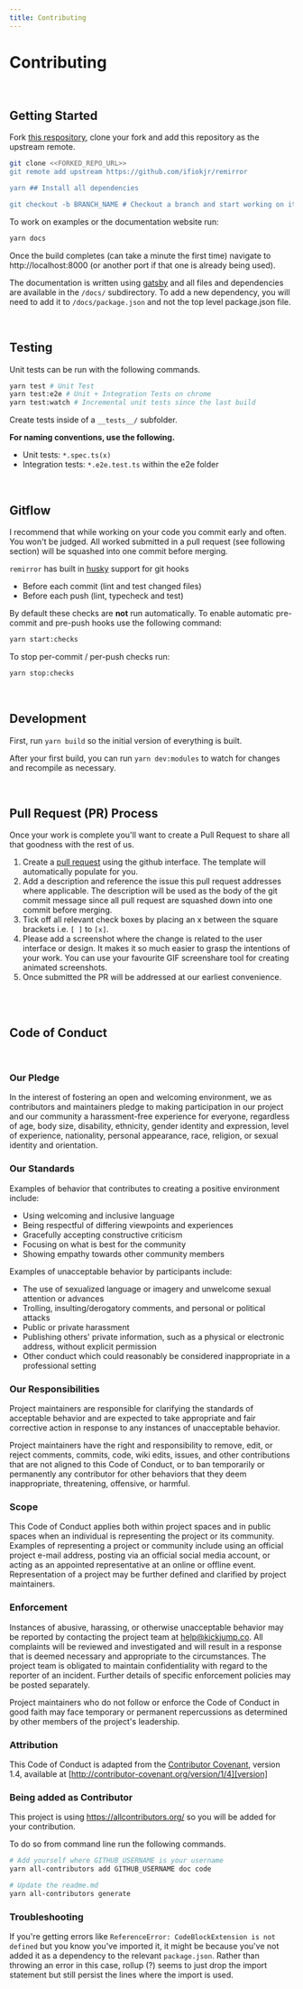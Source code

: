 ```yaml
---
title: Contributing
---
```


# Contributing

<br />

## Getting Started

Fork [this respository][repo], clone your fork and add this repository as the upstream remote.

```bash
git clone <<FORKED_REPO_URL>>
git remote add upstream https://github.com/ifiokjr/remirror

yarn ## Install all dependencies

git checkout -b BRANCH_NAME # Checkout a branch and start working on it
```

To work on examples or the documentation website run:

```bash
yarn docs
```

Once the build completes (can take a minute the first time) navigate to http://localhost:8000 (or another port if that one is already being used).

The documentation is written using [gatsby] and all files and dependencies are available in the `/docs/` subdirectory. To add a new dependency, you will need to add it to `/docs/package.json` and not the top level package.json file.

<br />

## Testing

Unit tests can be run with the following commands.

```bash
yarn test # Unit Test
yarn test:e2e # Unit + Integration Tests on chrome
yarn test:watch # Incremental unit tests since the last build
```

Create tests inside of a `__tests__/` subfolder.

**For naming conventions, use the following.**

- Unit tests: `*.spec.ts(x)`
- Integration tests: `*.e2e.test.ts` within the e2e folder

<br />

## Gitflow

I recommend that while working on your code you commit early and often. You won't be judged. All worked submitted in a pull request (see following section) will be squashed into one commit before merging.

`remirror` has built in [husky] support for git hooks

- Before each commit (lint and test changed files)
- Before each push (lint, typecheck and test)

By default these checks are **not** run automatically. To enable automatic pre-commit and
pre-push hooks use the following command:

```bash
yarn start:checks
```

To stop per-commit / per-push checks run:

```bash
yarn stop:checks
```

<br />

## Development

First, run `yarn build` so the initial version of everything is built.

After your first build, you can run `yarn dev:modules` to watch for changes
and recompile as necessary.

<br />

## Pull Request (PR) Process

Once your work is complete you'll want to create a Pull Request to share all that goodness with the rest of us.

1. Create a [pull request](https://help.github.com/en/articles/creating-a-pull-request) using the github interface. The template will automatically populate for you.
2. Add a description and reference the issue this pull request addresses where applicable. The description will be used as the body of the git commit message since all pull request are squashed down into one commit before merging.
3. Tick off all relevant check boxes by placing an x between the square brackets i.e. `[ ]` to `[x]`.
4. Please add a screenshot where the change is related to the user interface or design. It makes it so much easier to grasp the intentions of your work. You can use your favourite GIF screenshare tool for creating animated screenshots.
5. Once submitted the PR will be addressed at our earliest convenience.

<br />

<br />

## Code of Conduct

<br />

### Our Pledge

In the interest of fostering an open and welcoming environment, we as
contributors and maintainers pledge to making participation in our project and
our community a harassment-free experience for everyone, regardless of age, body
size, disability, ethnicity, gender identity and expression, level of experience,
nationality, personal appearance, race, religion, or sexual identity and
orientation.

### Our Standards

Examples of behavior that contributes to creating a positive environment
include:

- Using welcoming and inclusive language
- Being respectful of differing viewpoints and experiences
- Gracefully accepting constructive criticism
- Focusing on what is best for the community
- Showing empathy towards other community members

Examples of unacceptable behavior by participants include:

- The use of sexualized language or imagery and unwelcome sexual attention or
  advances
- Trolling, insulting/derogatory comments, and personal or political attacks
- Public or private harassment
- Publishing others' private information, such as a physical or electronic
  address, without explicit permission
- Other conduct which could reasonably be considered inappropriate in a
  professional setting

### Our Responsibilities

Project maintainers are responsible for clarifying the standards of acceptable
behavior and are expected to take appropriate and fair corrective action in
response to any instances of unacceptable behavior.

Project maintainers have the right and responsibility to remove, edit, or
reject comments, commits, code, wiki edits, issues, and other contributions
that are not aligned to this Code of Conduct, or to ban temporarily or
permanently any contributor for other behaviors that they deem inappropriate,
threatening, offensive, or harmful.

### Scope

This Code of Conduct applies both within project spaces and in public spaces
when an individual is representing the project or its community. Examples of
representing a project or community include using an official project e-mail
address, posting via an official social media account, or acting as an appointed
representative at an online or offline event. Representation of a project may be
further defined and clarified by project maintainers.

### Enforcement

Instances of abusive, harassing, or otherwise unacceptable behavior may be
reported by contacting the project team at help@kickjump.co. All
complaints will be reviewed and investigated and will result in a response that
is deemed necessary and appropriate to the circumstances. The project team is
obligated to maintain confidentiality with regard to the reporter of an incident.
Further details of specific enforcement policies may be posted separately.

Project maintainers who do not follow or enforce the Code of Conduct in good
faith may face temporary or permanent repercussions as determined by other
members of the project's leadership.

### Attribution

This Code of Conduct is adapted from the [Contributor Covenant], version 1.4,
available at [http://contributor-covenant.org/version/1/4][version]

[contributor covenant]: http://contributor-covenant.org
[version]: http://contributor-covenant.org/version/1/4/
[gatsby]: https://www.gatsbyjs.org/
[repo]: https://github.com/ifiokjr/remirror
[husky]: https://github.com/typicode/husky

### Being added as Contributor

This project is using https://allcontributors.org/ so you will be added for your contribution.

To do so from command line run the following commands.

```bash
# Add yourself where GITHUB_USERNAME is your username
yarn all-contributors add GITHUB_USERNAME doc code

# Update the readme.md
yarn all-contributors generate
```

### Troubleshooting

If you're getting errors like `ReferenceError: CodeBlockExtension is not defined` but you know you've imported it, it might be because you've not added it as a dependency to the relevant `package.json`. Rather than throwing an error in this case, rollup (?) seems to just drop the import statement but still persist the lines where the import is used.

